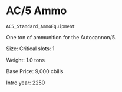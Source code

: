 # AC/5 Ammo

`AC5_Standard_AmmoEquipment`

One ton of ammunition for the Autocannon/5.

Size: Critical slots: 1

Weight: 1.0 tons

Base Price: 9,000 cbills

Intro year: 2250


